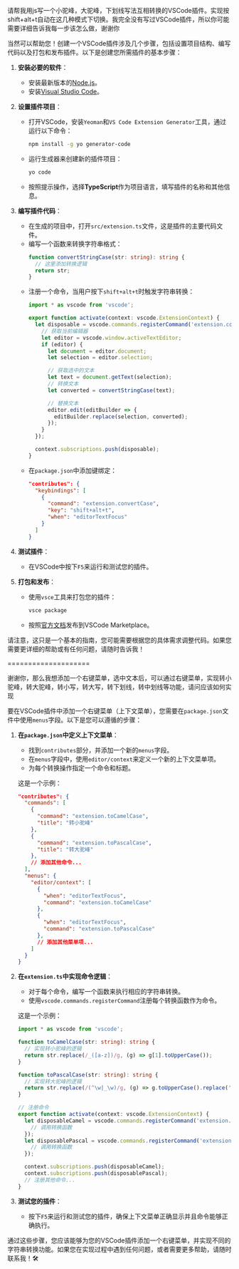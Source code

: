 请帮我用js写一个小驼峰，大驼峰，下划线写法互相转换的VSCode插件。实现按shift+alt+t自动在这几种模式下切换。我完全没有写过VSCode插件，所以你可能需要详细告诉我每一步该怎么做，谢谢你

当然可以帮助您！创建一个VSCode插件涉及几个步骤，包括设置项目结构、编写代码以及打包和发布插件。以下是创建您所需插件的基本步骤：

1. **安装必要的软件**：
   - 安装最新版本的[Node.js](https://nodejs.org/)。
   - 安装[Visual Studio Code](https://code.visualstudio.com/)。

2. **设置插件项目**：
   - 打开VSCode，安装`Yeoman`和`VS Code Extension Generator`工具，通过运行以下命令：
     ```bash
     npm install -g yo generator-code
     ```
   - 运行生成器来创建新的插件项目：
     ```bash
     yo code
     ```
   - 按照提示操作，选择**TypeScript**作为项目语言，填写插件的名称和其他信息。

3. **编写插件代码**：
   - 在生成的项目中，打开`src/extension.ts`文件，这是插件的主要代码文件。
   - 编写一个函数来转换字符串格式：
     ```typescript
     function convertStringCase(str: string): string {
       // 这里添加转换逻辑
       return str;
     }
     ```
   - 注册一个命令，当用户按下`shift+alt+t`时触发字符串转换：
     ```typescript
     import * as vscode from 'vscode';

     export function activate(context: vscode.ExtensionContext) {
       let disposable = vscode.commands.registerCommand('extension.convertCase', () => {
         // 获取当前编辑器
         let editor = vscode.window.activeTextEditor;
         if (editor) {
           let document = editor.document;
           let selection = editor.selection;

           // 获取选中的文本
           let text = document.getText(selection);
           // 转换文本
           let converted = convertStringCase(text);

           // 替换文本
           editor.edit(editBuilder => {
             editBuilder.replace(selection, converted);
           });
         }
       });

       context.subscriptions.push(disposable);
     }
     ```
   - 在`package.json`中添加键绑定：
     ```json
     "contributes": {
       "keybindings": [
         {
           "command": "extension.convertCase",
           "key": "shift+alt+t",
           "when": "editorTextFocus"
         }
       ]
     }
     ```

4. **测试插件**：
   - 在VSCode中按下`F5`来运行和测试您的插件。

5. **打包和发布**：
   - 使用`vsce`工具来打包您的插件：
     ```bash
     vsce package
     ```
   - 按照[官方文档](https://code.visualstudio.com/api/working-with-extensions/publishing-extension)发布到VSCode Marketplace。

请注意，这只是一个基本的指南，您可能需要根据您的具体需求调整代码。如果您需要更详细的帮助或有任何问题，请随时告诉我！

====================

谢谢你，那么我想添加一个右键菜单，选中文本后，可以通过右键菜单，实现转小驼峰，转大驼峰，转小写，转大写，转下划线，转中划线等功能，请问应该如何实现

要在VSCode插件中添加一个右键菜单（上下文菜单），您需要在`package.json`文件中使用`menus`字段。以下是您可以遵循的步骤：

1. **在`package.json`中定义上下文菜单**：
   - 找到`contributes`部分，并添加一个新的`menus`字段。
   - 在`menus`字段中，使用`editor/context`来定义一个新的上下文菜单项。
   - 为每个转换操作指定一个命令和标题。

   这是一个示例：
   ```json
   "contributes": {
     "commands": [
       {
         "command": "extension.toCamelCase",
         "title": "转小驼峰"
       },
       {
         "command": "extension.toPascalCase",
         "title": "转大驼峰"
       },
       // 添加其他命令...
     ],
     "menus": {
       "editor/context": [
         {
           "when": "editorTextFocus",
           "command": "extension.toCamelCase"
         },
         {
           "when": "editorTextFocus",
           "command": "extension.toPascalCase"
         },
         // 添加其他菜单项...
       ]
     }
   }
   ```

2. **在`extension.ts`中实现命令逻辑**：
   - 对于每个命令，编写一个函数来执行相应的字符串转换。
   - 使用`vscode.commands.registerCommand`注册每个转换函数作为命令。

   这是一个示例：
   ```typescript
   import * as vscode from 'vscode';

   function toCamelCase(str: string): string {
     // 实现转小驼峰的逻辑
     return str.replace(/_([a-z])/g, (g) => g[1].toUpperCase());
   }

   function toPascalCase(str: string): string {
     // 实现转大驼峰的逻辑
     return str.replace(/(^\w|_\w)/g, (g) => g.toUpperCase().replace('_', ''));
   }

   // 注册命令
   export function activate(context: vscode.ExtensionContext) {
     let disposableCamel = vscode.commands.registerCommand('extension.toCamelCase', () => {
       // 调用转换函数
     });
     let disposablePascal = vscode.commands.registerCommand('extension.toPascalCase', () => {
       // 调用转换函数
     });

     context.subscriptions.push(disposableCamel);
     context.subscriptions.push(disposablePascal);
     // 注册其他命令...
   }
   ```

3. **测试您的插件**：
   - 按下`F5`来运行和测试您的插件，确保上下文菜单正确显示并且命令能够正确执行。

通过这些步骤，您应该能够为您的VSCode插件添加一个右键菜单，并实现不同的字符串转换功能。如果您在实现过程中遇到任何问题，或者需要更多帮助，请随时联系我！🛠️
